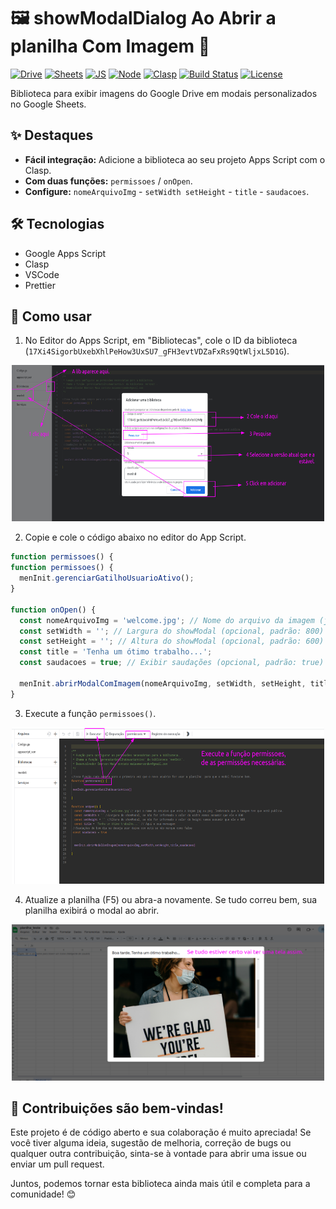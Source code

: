 # 🖼️ showModalDialog Ao Abrir a planilha Com Imagem 🚀

[![Drive](https://img.shields.io/badge/Drive-4285F4?style=for-the-badge&logo=googledrive&logoColor=white)](#)
[![Sheets](https://img.shields.io/badge/Sheets-34A853?style=for-the-badge&logo=googlesheets&logoColor=white)](#)
[![JS](https://img.shields.io/badge/JS-F7DF1E?style=for-the-badge&logo=javascript&logoColor=black)](#)
[![Node](https://img.shields.io/badge/Node-339933?style=for-the-badge&logo=node.js&logoColor=white)](#)
[![Clasp](https://img.shields.io/badge/Clasp-4285F4?style=for-the-badge&logo=googlecloud&logoColor=white)](#)
[![Build Status](https://img.shields.io/badge/build-passing-brightgreen)](#)
[![License](https://img.shields.io/badge/license-MIT-blue)](https://opensource.org/licenses/MIT)


Biblioteca para exibir imagens do Google Drive em modais personalizados no Google Sheets.

## ✨ Destaques

- **Fácil integração:** Adicione a biblioteca ao seu projeto Apps Script com o Clasp.
- **Com duas funções:** `permissoes` / `onOpen`.
- **Configure:** `nomeArquivoImg` - `setWidth setHeight` -  `title` - `saudacoes`.

## 🛠️ Tecnologias

- Google Apps Script
- Clasp
- VSCode
- Prettier

## 🚀 Como usar

1. No Editor do Apps Script, em "Bibliotecas", cole o ID da biblioteca (`17Xi4SigorbUxebXhlPeHow3UxSU7_gFH3evtVDZaFxRs9QtWljxL5D1G`).

<div align="center">
<img src="./imagem/incluedlib/conectarlib.png" alt="Texto alternativo" width="500" height="250">
</div>

2. Copie e cole o código abaixo no editor do App Script.

```javascript
function permissoes() {
function permissoes() {
  menInit.gerenciarGatilhoUsuarioAtivo();
}

function onOpen() {
  const nomeArquivoImg = 'welcome.jpg'; // Nome do arquivo da imagem (jpg ou png), que deve estar pública.
  const setWidth = ''; // Largura do showModal (opcional, padrão: 800)
  const setHeight = ''; // Altura do showModal (opcional, padrão: 600)
  const title = 'Tenha um ótimo trabalho...'; 
  const saudacoes = true; // Exibir saudações (opcional, padrão: true)

  menInit.abrirModalComImagem(nomeArquivoImg, setWidth, setHeight, title, saudacoes);
}
```
3. Execute a função `permissoes()`.

<div align="center">
<img src="./imagem/incluedlib/execucoes.png" alt="Texto alternativo" width="500" height="250">
</div>

4. Atualize a planilha (F5) ou abra-a novamente.
Se tudo correu bem, sua planilha exibirá o modal ao abrir.
<div align="center">
<img src="./imagem/incluedlib/telaplanilha.png" alt="Texto alternativo" width="500" height="250">
</div>

 ## 🤝 Contribuições são bem-vindas!

 Este projeto é de código aberto e sua colaboração é muito apreciada! Se você tiver alguma ideia, sugestão de melhoria, correção de bugs ou qualquer outra contribuição, sinta-se à vontade para abrir uma issue ou enviar um pull request.

Juntos, podemos tornar esta biblioteca ainda mais útil e completa para a comunidade! 😊

